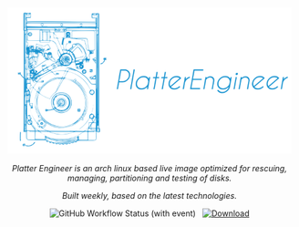 <p align="center">
  <img src=".github/readme/banner.png" width="500">
</p>

<p align="center">
    <i>Platter Engineer is an arch linux based live image optimized for rescuing, managing, partitioning and testing of disks.</i>
</p>

<p align="center">
    <i>Built weekly, based on the latest technologies.</i>
</p>

<p align="center">
    <img alt="GitHub Workflow Status (with event)" src="https://img.shields.io/github/actions/workflow/status/rouhim/platter-engineer/build.yaml?style=flat-square&color=1793d1">
    &nbsp;
    <a href="https://github.com/RouHim/platter-engineer/releases/download/latest/platter-engineer.iso">
        <img alt="Download" src="https://img.shields.io/badge/Download-.iso-1793d1?style=flat-square">
    </a>
</p>



